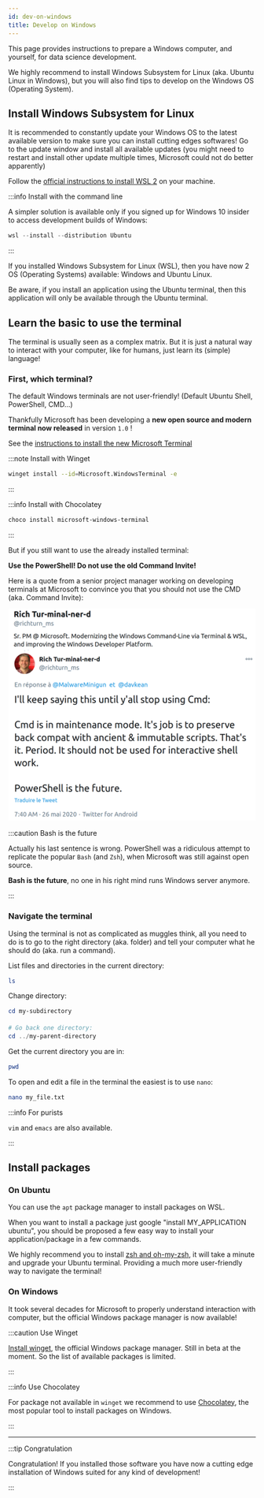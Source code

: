 ```yaml
---
id: dev-on-windows
title: Develop on Windows
---
```


This page provides instructions to prepare a Windows computer, and yourself, for data science development. 

We highly recommend to install Windows Subsystem for Linux (aka. Ubuntu Linux in Windows), but you will also find tips to develop on the Windows OS (Operating System).

## Install Windows Subsystem for Linux

It is recommended to constantly update your Windows OS to the latest available version to make sure you can install cutting edges softwares! Go to the update window and install all available updates (you might need to restart and install other update multiple times, Microsoft could not do better apparently)

Follow the [official instructions to install WSL 2](https://docs.microsoft.com/en-us/windows/wsl/install-win10) on your machine.

:::info Install with the command line

A simpler solution is available only if you signed up for Windows 10 insider to access development builds of Windows:

```powershell
wsl --install --distribution Ubuntu
```

:::

If you installed Windows Subsystem for Linux (WSL), then you have now 2 OS (Operating Systems) available: Windows and Ubuntu Linux.

Be aware, if you install an application using the Ubuntu terminal, then this application will only be available through the Ubuntu terminal.

## Learn the basic to use the terminal

The terminal is usually seen as a complex matrix. But it is just a natural way to interact with your computer, like for humans, just learn its (simple) language!

### First, which terminal?

The default Windows terminals are not user-friendly! (Default Ubuntu Shell, PowerShell, CMD...)

Thankfully Microsoft has been developing a **new open source and modern terminal now released** in version `1.0` ! 

See the [instructions to install the new Microsoft Terminal](https://github.com/microsoft/terminal)

:::note Install with Winget

```bash
winget install --id=Microsoft.WindowsTerminal -e
```

:::

:::info Install with Chocolatey

```bash
choco install microsoft-windows-terminal
```

:::

But if you still want to use the already installed terminal:

**Use the PowerShell! Do not use the old Command Invite!**

Here is a quote from a senior project manager working on developing terminals at Microsoft to convince you that you should not use the CMD (aka. Command Invite):

![Do not use CMD please](/img/do_not_use_cmd_please.png)

:::caution Bash is the future

Actually his last sentence is wrong. PowerShell was a ridiculous attempt to replicate the popular `Bash` (and `Zsh`), when Microsoft was still against open source. 

**Bash is the future**, no one in his right mind runs Windows server anymore.

:::

### Navigate the terminal

Using the terminal is not as complicated as muggles think, all you need to do is to go to the right directory (aka. folder) and tell your computer what he should do (aka. run a command).

List files and directories in the current directory:

```powershell
ls
```

Change directory:

```powershell
cd my-subdirectory

# Go back one directory:
cd ../my-parent-directory
```

Get the current directory you are in:

```powershell
pwd
```

To open and edit a file in the terminal the easiest is to use `nano`:

```bash
nano my_file.txt
```

:::info For purists

`vim` and `emacs` are also available.

:::

## Install packages

### On Ubuntu

You can use the `apt` package manager to install packages on WSL.

When you want to install a package just google "install MY_APPLICATION ubuntu", you should be proposed a few easy way to install your application/package in a few commands.

We highly recommend you to install [zsh and oh-my-zsh](https://ohmyz.sh/), it will take a minute and upgrade your Ubuntu terminal. Providing a much more user-friendly way to navigate the terminal!

### On Windows

It took several decades for Microsoft to properly understand interaction with computer, but the official Windows package manager is now available!

:::caution Use Winget

[Install winget](https://github.com/microsoft/winget-cli), the official Windows package manager. Still in beta at the moment. So the list of available packages is limited.

:::

:::info Use Chocolatey

For package not available in `winget` we recommend to use [Chocolatey](https://chocolatey.org/), the most popular tool to install packages on Windows. 

:::

---

:::tip Congratulation

Congratulation! If you installed those software you have now a cutting edge installation of Windows suited for any kind of development! 

:::